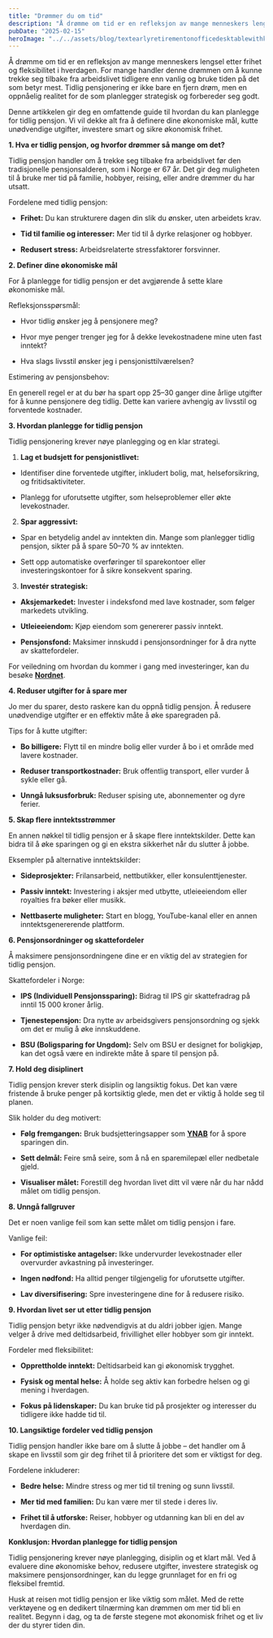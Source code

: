 ```yaml
---
title: "Drømmer du om tid"
description: "Å drømme om tid er en refleksjon av mange menneskers lengsel etter frihet og fleksibilitet i hverdagen. For mange handler denne drømmen om å kunne trekke seg tilbake fra arbeidslivet tidligere enn vanlig og bruke tiden på det som betyr mest. Tidlig pensjonering er ikke bare en fjern drøm, men en oppnåelig realitet for de &#8230; Read more"
pubDate: "2025-02-15"
heroImage: "../../assets/blog/textearlyretirementonofficedesktablewithkeyboardno.jpg"
---
```


Å drømme om tid er en refleksjon av mange menneskers lengsel etter frihet og fleksibilitet i hverdagen. For mange handler denne drømmen om å kunne trekke seg tilbake fra arbeidslivet tidligere enn vanlig og bruke tiden på det som betyr mest. Tidlig pensjonering er ikke bare en fjern drøm, men en oppnåelig realitet for de som planlegger strategisk og forbereder seg godt.

Denne artikkelen gir deg en omfattende guide til hvordan du kan planlegge for tidlig pensjon. Vi vil dekke alt fra å definere dine økonomiske mål, kutte unødvendige utgifter, investere smart og sikre økonomisk frihet.

**1. Hva er tidlig pensjon, og hvorfor drømmer så mange om det?**

Tidlig pensjon handler om å trekke seg tilbake fra arbeidslivet før den tradisjonelle pensjonsalderen, som i Norge er 67 år. Det gir deg muligheten til å bruke mer tid på familie, hobbyer, reising, eller andre drømmer du har utsatt.

Fordelene med tidlig pensjon:

- **Frihet:** Du kan strukturere dagen din slik du ønsker, uten arbeidets krav.

- **Tid til familie og interesser:** Mer tid til å dyrke relasjoner og hobbyer.

- **Redusert stress:** Arbeidsrelaterte stressfaktorer forsvinner.

**2. Definer dine økonomiske mål**

For å planlegge for tidlig pensjon er det avgjørende å sette klare økonomiske mål.

Refleksjonsspørsmål:

- Hvor tidlig ønsker jeg å pensjonere meg?

- Hvor mye penger trenger jeg for å dekke levekostnadene mine uten fast inntekt?

- Hva slags livsstil ønsker jeg i pensjonisttilværelsen?

Estimering av pensjonsbehov:

En generell regel er at du bør ha spart opp 25–30 ganger dine årlige utgifter for å kunne pensjonere deg tidlig. Dette kan variere avhengig av livsstil og forventede kostnader.

**3. Hvordan planlegge for tidlig pensjon**

Tidlig pensjonering krever nøye planlegging og en klar strategi.

1. **Lag et budsjett for pensjonistlivet:**

- Identifiser dine forventede utgifter, inkludert bolig, mat, helseforsikring, og fritidsaktiviteter.

- Planlegg for uforutsette utgifter, som helseproblemer eller økte levekostnader.

2. **Spar aggressivt:**

- Spar en betydelig andel av inntekten din. Mange som planlegger tidlig pensjon, sikter på å spare 50–70 % av inntekten.

- Sett opp automatiske overføringer til sparekontoer eller investeringskontoer for å sikre konsekvent sparing.

3. **Investér strategisk:**

- **Aksjemarkedet:** Invester i indeksfond med lave kostnader, som følger markedets utvikling.

- **Utleieeiendom:** Kjøp eiendom som genererer passiv inntekt.

- **Pensjonsfond:** Maksimer innskudd i pensjonsordninger for å dra nytte av skattefordeler.

For veiledning om hvordan du kommer i gang med investeringer, kan du besøke **[Nordnet](https://www.nordnet.no)**.

**4. Reduser utgifter for å spare mer**

Jo mer du sparer, desto raskere kan du oppnå tidlig pensjon. Å redusere unødvendige utgifter er en effektiv måte å øke sparegraden på.

Tips for å kutte utgifter:

- **Bo billigere:** Flytt til en mindre bolig eller vurder å bo i et område med lavere kostnader.

- **Reduser transportkostnader:** Bruk offentlig transport, eller vurder å sykle eller gå.

- **Unngå luksusforbruk:** Reduser spising ute, abonnementer og dyre ferier.

**5. Skap flere inntektsstrømmer**

En annen nøkkel til tidlig pensjon er å skape flere inntektskilder. Dette kan bidra til å øke sparingen og gi en ekstra sikkerhet når du slutter å jobbe.

Eksempler på alternative inntektskilder:

- **Sideprosjekter:** Frilansarbeid, nettbutikker, eller konsulenttjenester.

- **Passiv inntekt:** Investering i aksjer med utbytte, utleieeiendom eller royalties fra bøker eller musikk.

- **Nettbaserte muligheter:** Start en blogg, YouTube-kanal eller en annen inntektsgenererende plattform.

**6. Pensjonsordninger og skattefordeler**

Å maksimere pensjonsordningene dine er en viktig del av strategien for tidlig pensjon.

Skattefordeler i Norge:

- **IPS (Individuell Pensjonssparing):** Bidrag til IPS gir skattefradrag på inntil 15 000 kroner årlig.

- **Tjenestepensjon:** Dra nytte av arbeidsgivers pensjonsordning og sjekk om det er mulig å øke innskuddene.

- **BSU (Boligsparing for Ungdom):** Selv om BSU er designet for boligkjøp, kan det også være en indirekte måte å spare til pensjon på.

**7. Hold deg disiplinert**

Tidlig pensjon krever sterk disiplin og langsiktig fokus. Det kan være fristende å bruke penger på kortsiktig glede, men det er viktig å holde seg til planen.

Slik holder du deg motivert:

- **Følg fremgangen:** Bruk budsjetteringsapper som **[YNAB](https://www.youneedabudget.com)** for å spore sparingen din.

- **Sett delmål:** Feire små seire, som å nå en sparemilepæl eller nedbetale gjeld.

- **Visualiser målet:** Forestill deg hvordan livet ditt vil være når du har nådd målet om tidlig pensjon.

**8. Unngå fallgruver**

Det er noen vanlige feil som kan sette målet om tidlig pensjon i fare.

Vanlige feil:

- **For optimistiske antagelser:** Ikke undervurder levekostnader eller overvurder avkastning på investeringer.

- **Ingen nødfond:** Ha alltid penger tilgjengelig for uforutsette utgifter.

- **Lav diversifisering:** Spre investeringene dine for å redusere risiko.

**9. Hvordan livet ser ut etter tidlig pensjon**

Tidlig pensjon betyr ikke nødvendigvis at du aldri jobber igjen. Mange velger å drive med deltidsarbeid, frivillighet eller hobbyer som gir inntekt.

Fordeler med fleksibilitet:

- **Opprettholde inntekt:** Deltidsarbeid kan gi økonomisk trygghet.

- **Fysisk og mental helse:** Å holde seg aktiv kan forbedre helsen og gi mening i hverdagen.

- **Fokus på lidenskaper:** Du kan bruke tid på prosjekter og interesser du tidligere ikke hadde tid til.

**10. Langsiktige fordeler ved tidlig pensjon**

Tidlig pensjon handler ikke bare om å slutte å jobbe – det handler om å skape en livsstil som gir deg frihet til å prioritere det som er viktigst for deg.

Fordelene inkluderer:

- **Bedre helse:** Mindre stress og mer tid til trening og sunn livsstil.

- **Mer tid med familien:** Du kan være mer til stede i deres liv.

- **Frihet til å utforske:** Reiser, hobbyer og utdanning kan bli en del av hverdagen din.

**Konklusjon: Hvordan planlegge for tidlig pensjon**

Tidlig pensjonering krever nøye planlegging, disiplin og et klart mål. Ved å evaluere dine økonomiske behov, redusere utgifter, investere strategisk og maksimere pensjonsordninger, kan du legge grunnlaget for en fri og fleksibel fremtid.

Husk at reisen mot tidlig pensjon er like viktig som målet. Med de rette verktøyene og en dedikert tilnærming kan drømmen om mer tid bli en realitet. Begynn i dag, og ta de første stegene mot økonomisk frihet og et liv der du styrer tiden din.